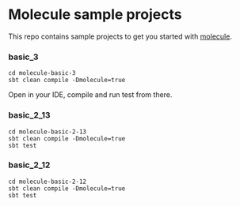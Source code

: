 # Molecule sample projects

This repo contains sample projects to get you started with [molecule](https://github.com/scalamolecule/molecule).

### basic_3

    cd molecule-basic-3
    sbt clean compile -Dmolecule=true

Open in your IDE, compile and run test from there.


### basic_2_13

    cd molecule-basic-2-13
    sbt clean compile -Dmolecule=true
    sbt test

### basic_2_12

    cd molecule-basic-2-12
    sbt clean compile -Dmolecule=true
    sbt test

